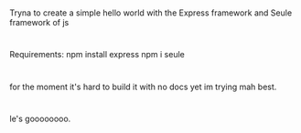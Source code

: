 #####
#
#
Tryna to create a simple hello world with the Express framework and Seule framework of js
#
#
#
#
Requirements: 
    npm install express 
    npm i seule 
#
#
#
for the moment it's hard to build it with no docs yet im trying mah best.
#
le's goooooooo.